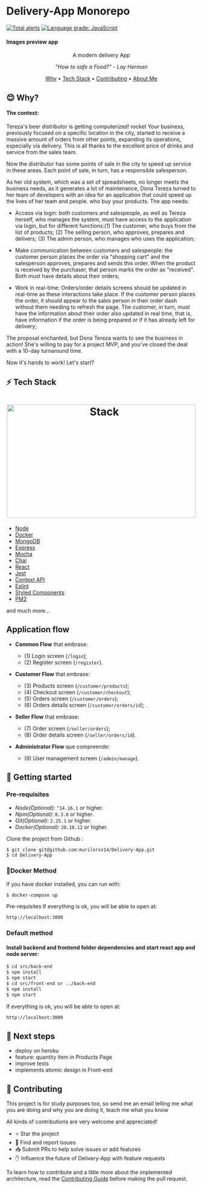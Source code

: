 # Delivery-App Monorepo

[![Total alerts](https://img.shields.io/lgtm/alerts/g/murilorsv14/Delivery-App.svg?logo=lgtm&logoWidth=18)](https://lgtm.com/projects/g/murilorsv14/Delivery-App/alerts/)
[![Language grade: JavaScript](https://img.shields.io/lgtm/grade/javascript/g/murilorsv14/Delivery-App.svg?logo=lgtm&logoWidth=18)](https://lgtm.com/projects/g/murilorsv14/Delivery-App/context:javascript)

#### Images preview app

<p align="center">A modern delivery App</p>

<p align="center"><i> "How to safe a Food?" - Lay Herman </i> </p>

<p align="center">
  <a href="#blush-why">Why</a> •
  <a href="#zap-tech-stack">Tech Stack</a> •
  <a href="#handshake-contributing">Contributing</a> •
  <a href="https://github.com/murilorsv14">About Me</a>
</p>

## :blush: **Why?**

<h4>The context:</h4>
Tereza's beer distributor is getting computerized! rocket Your business, previously focused on a specific location in the city, started to receive a massive amount of orders from other points, expanding its operations, especially via delivery. This is all thanks to the excellent price of drinks and service from the sales team.

Now the distributor has some points of sale in the city to speed up service in these areas. Each point of sale, in turn, has a responsible salesperson.

As her old system, which was a set of spreadsheets, no longer meets the business needs, as it generates a lot of maintenance, Dona Tereza turned to her team of developers with an idea for an application that could speed up the lives of her team and people. who buy your products. The app needs:

* Access via login: both customers and salespeople, as well as Tereza herself, who manages the system, must have access to the application via login, but for different functions:(1) The customer, who buys from the list of products; (2) The selling person, who approves, prepares and delivers; (3) The admin person, who manages who uses the application;

* Make communication between customers and salespeople: the customer person places the order via "shopping cart" and the salesperson approves, prepares and sends this order. When the product is received by the purchaser, that person marks the order as "received". Both must have details about their orders;

* Work in real-time: Orders/order details screens should be updated in real-time as these interactions take place. If the customer person places the order, it should appear to the sales person in their order dash without them needing to refresh the page. The customer, in turn, must have the information about their order also updated in real time, that is, have information if the order is being prepared or if it has already left for delivery;

The proposal enchanted, but Dona Tereza wants to see the business in action! She's willing to pay for a project MVP, and you've closed the deal with a 10-day turnaround time.

Now it's hands to work! Let's start?

## :zap: **Tech Stack**

<h1 align="center">
  <img src="https://miro.medium.com/max/811/1*SEfonxxMIktyFJWwA_oTTg.png" alt="Stack" height="300" width="500">
  <br>
</h1>

- [Node](https://nodejs.org/en/)
- [Docker](https://www.docker.com/)
- [MongoDB](https://www.mongodb.com/)
- [Express](https://expressjs.com/)
- [Mocha](https://mochajs.org/)
- [Chai](https://www.chaijs.com/)
- [React](https://reactjs.org/)
- [Jest](https://jestjs.io/)
- [Context API](https://reactjs.org/docs/context.html)
- [Eslint](https://eslint.org/)
- [Styled Components](https://styled-components.com/)
- [PM2](https://pm2.keymetrics.io/)

and much more...

## Application flow
- **Common Flow** that embrase: 
  - (1) Login screen (`/login`);
  - (2) Register screen (`/register`).

- **Customer Flow** that embrase: 
  - (3) Products screen (`/customer/products`); 
  - (4) Checkout screen (`/customer/checkout`); 
  - (5) Orders screen (`/customer/orders`); 
  - (6) Orders details screen (`/customer/orders/id`); .

- **Seller Flow** that embrase: 
  - (7) Order screen (`/seller/orders`); 
  - (8) Order details screen (`/seller/orders/id`).

- **Administrator Flow** que compreende: 
  - (9) User management screen (`/admin/manage`).

## 🏃 Getting started

### Pre-requisites

- _Node(Optional):_ `^14.16.1` or higher.
- _Npm(Optional):_ `8.3.0` or higher.
- _Git(Optional):_ `2.25.1` or higher.
- _Docker(Optional):_ `20.10.12` or higher.

Clone the project from Github :

```sh
$ git clone git@github.com:murilorsv14/Delivery-App.git
$ cd Delivery-App
```

### :whale:Docker Method

If you have docker installed, you can run with:

```sh
$ docker-compose up
```

Pre-requisites
If everything is ok, you will be able to open at:

```bash
http://localhost:3000
```

### Default method

#### Install backend and frontend folder dependencies and start react app and node server:

```sh
$ cd src/back-end
$ npm install
$ npm start
$ cd src/front-end or ../back-end
$ npm install
$ npm start
```

If everything is ok, you will be able to open at:

```bash
http://localhost:3000
```

## 👣 Next steps

- deploy on heroku
- feature: quantity item in Products Page
- improve tests
- implements atomic design in Front-end

## :handshake: **Contributing**

This project is for study purposes too, so send me an email telling me what you are doing and why you are doing it, teach me what you know

All kinds of contributions are very welcome and appreciated!

- ⭐️ Star the project
- 🐛 Find and report issues
- 📥 Submit PRs to help solve issues or add features
- ✋ Influence the future of Delivery-App with feature requests

To learn how to contribute and a little more about the implemented architecture, read the [Contributing Guide](/CONTRIBUTION.md) before making the pull request.
